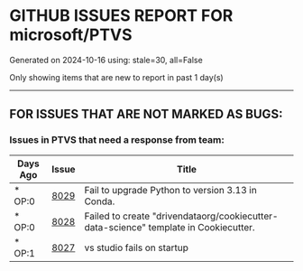 
# GITHUB ISSUES REPORT FOR microsoft/PTVS


Generated on 2024-10-16 using: stale=30, all=False


Only showing items that are new to report in past 1 day(s)


---

## FOR ISSUES THAT ARE NOT MARKED AS BUGS:


### Issues in PTVS that need a response from team:

| Days Ago | Issue | Title |
| --- | --- | --- |
 | \* OP:0  |[8029](https://github.com/microsoft/PTVS/issues/8029 "Fail to upgrade Python to version 3.13 in Conda.")  |Fail to upgrade Python to version 3.13 in Conda. |
 | \* OP:0  |[8028](https://github.com/microsoft/PTVS/issues/8028 "Failed to create &quot;drivendataorg/cookiecutter-data-science&quot; template in Cookiecutter.")  |Failed to create "drivendataorg/cookiecutter-data-science" template in Cookiecutter. |
 | \* OP:1  |[8027](https://github.com/microsoft/PTVS/issues/8027 "vs studio fails on startup")  |vs studio fails on startup |




















